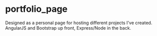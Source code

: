 # portfolio_page
Designed as a personal page for hosting different projects I've created.
AngularJS and Bootstrap up front, Express/Node in the back.
